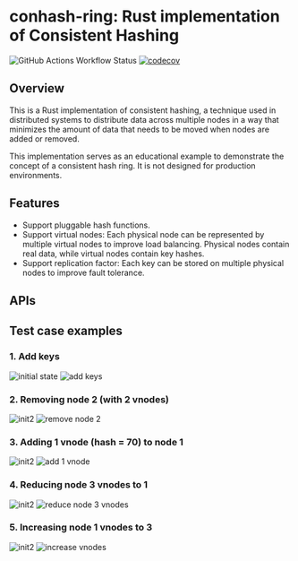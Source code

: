 # conhash-ring: Rust implementation of Consistent Hashing
![GitHub Actions Workflow Status](https://img.shields.io/github/actions/workflow/status/therealhieu/conhash-ring/CI)
[![codecov](https://codecov.io/gh/therealhieu/conhash-ring/graph/badge.svg?token=IUM6TUHHY1)](https://codecov.io/gh/therealhieu/conhash-ring)

## Overview
This is a Rust implementation of consistent hashing, a technique used in distributed systems to distribute data across multiple nodes in a way that minimizes the amount of data that needs to be moved when nodes are added or removed.

This implementation serves as an educational example to demonstrate the concept of a consistent hash ring. It is not designed for production environments.

## Features
- Support pluggable hash functions.
- Support virtual nodes: Each physical node can be represented by multiple virtual nodes to improve load balancing. Physical nodes contain real data, while virtual nodes contain key hashes.
- Support replication factor: Each key can be stored on multiple physical nodes to improve fault tolerance.

## APIs

## Test case examples
### 1. Add keys
![initial state](images/init1.png)
![add keys](images/add_keys.png)

### 2. Removing node 2 (with 2 vnodes)
![init2](images/init2.png)
![remove node 2](images/remove_node2.png)

### 3. Adding 1 vnode (hash = 70) to node 1
![init2](images/init2.png)
![add 1 vnode](images/add_1_vnode.png)

### 4. Reducing node 3 vnodes to 1
![init2](images/init2.png)
![reduce node 3 vnodes](images/reduce_vnodes.png)

### 5. Increasing node 1 vnodes to 3
![init2](images/init2.png)
![increase vnodes](images/increase_vnodes.png)